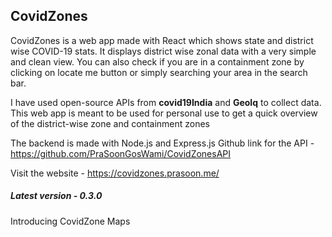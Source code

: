 ## CovidZones

CovidZones is a web app made with React which shows state and district wise COVID-19 stats. It displays district wise zonal data with a very simple and clean view. You can also check if you are in a containment zone by clicking on locate me button or simply searching your area in the search bar.

I have used open-source APIs from **covid19India** and **GeoIq** to collect data. This web app is meant to be used for personal use to get a quick overview of the district-wise zone and containment zones

The backend is made with Node.js and Express.js
Github link for the API - https://github.com/PraSoonGosWami/CovidZonesAPI

Visit the website - https://covidzones.prasoon.me/

##### Latest version - 0.3.0
Introducing CovidZone Maps
